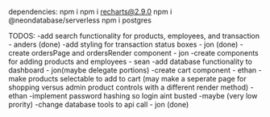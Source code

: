 dependencies: 
npm i
npm i recharts@2.9.0
npm i @neondatabase/serverless
npm i postgres

TODOS: 
-add search functionality for products, employees, and transaction - anders (done)
-add styling for transaction status boxes - jon (done)
-create ordersPage and ordersRender component - jon
-create components for adding products and employees - sean
-add database functionality to dashboard - jon(maybe delegate portions)
-create cart component - ethan
-make products selectable to add to cart (may make a seperate page for shopping versus admin product controls with a different render method) - ethan
-implement password hashing so login aint busted -maybe (very low prority)
-change database tools to api call - jon (done)



